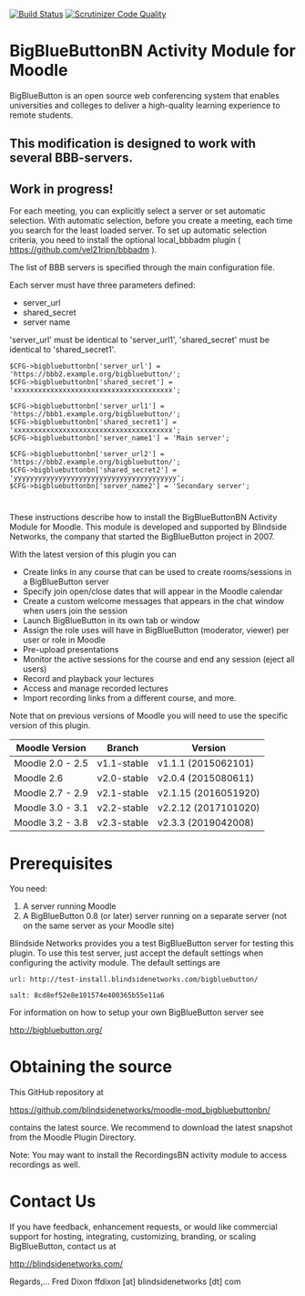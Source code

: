 [![Build Status](https://travis-ci.org/blindsidenetworks/moodle-mod_bigbluebuttonbn.svg?branch=master)](https://travis-ci.org/blindsidenetworks/moodle-mod_bigbluebuttonbn)
[![Scrutinizer Code Quality](https://scrutinizer-ci.com/g/blindsidenetworks/moodle-mod_bigbluebuttonbn/badges/quality-score.png?b=master)](https://scrutinizer-ci.com/g/blindsidenetworks/moodle-mod_bigbluebuttonbn/?branch=master)


BigBlueButtonBN Activity Module for Moodle
==========================================
BigBlueButton is an open source web conferencing system that enables universities and colleges to deliver a high-quality learning experience to remote students.

## This modification is designed to work with several BBB-servers.

## Work in progress!

For each meeting, you can explicitly select a server or set automatic selection. With automatic selection, before you create a meeting, each time you search for the least loaded server. To set up automatic selection criteria, you need to install the optional local_bbbadm plugin ( https://github.com/vel21ripn/bbbadm ).

The list of BBB servers is specified through the main configuration file.

Each server must have three parameters defined:
* server_url
* shared_secret
* server name

'server_url' must be identical to 'server_url1',
'shared_secret' must be identical to 'shared_secret1'.

```
$CFG->bigbluebuttonbn['server_url'] = 'https://bbb2.example.org/bigbluebutton/';
$CFG->bigbluebuttonbn['shared_secret'] = 'xxxxxxxxxxxxxxxxxxxxxxxxxxxxxxxxxxxxxxx';

$CFG->bigbluebuttonbn['server_url1'] = 'https://bbb1.example.org/bigbluebutton/';
$CFG->bigbluebuttonbn['shared_secret1'] = 'xxxxxxxxxxxxxxxxxxxxxxxxxxxxxxxxxxxxxxx';
$CFG->bigbluebuttonbn['server_name1'] = 'Main server';

$CFG->bigbluebuttonbn['server_url2'] = 'https://bbb2.example.org/bigbluebutton/';
$CFG->bigbluebuttonbn['shared_secret2'] = 'yyyyyyyyyyyyyyyyyyyyyyyyyyyyyyyyyyyyyyyy';
$CFG->bigbluebuttonbn['server_name2'] = 'Secondary server';
```
#

These instructions describe how to install the BigBlueButtonBN Activity Module for Moodle.  This module is developed and supported by Blindside Networks, the company that started the BigBlueButton project in 2007.

With the latest version of this plugin you can

- Create links in any course that can be used to create rooms/sessions in a BigBlueButton server
- Specify join open/close dates that will appear in the Moodle calendar
- Create a custom welcome messages that appears in the chat window when users join the session
- Launch BigBlueButton in its own tab or window
- Assign the role uses will have in BigBlueButton (moderator, viewer) per user or role in Moodle
- Pre-upload presentations
- Monitor the active sessions for the course and end any session (eject all users)
- Record and playback your lectures
- Access and manage recorded lectures
- Import recording links from a different course, and more.


Note that on previous versions of Moodle you will need to use the specific version of this plugin.

| Moodle Version    |  Branch      | Version              |
|-------------------|--------------|----------------------|
| Moodle 2.0 - 2.5  | v1.1-stable  | v1.1.1  (2015062101) |
| Moodle 2.6        | v2.0-stable  | v2.0.4  (2015080611) |
| Moodle 2.7 - 2.9  | v2.1-stable  | v2.1.15 (2016051920) |
| Moodle 3.0 - 3.1  | v2.2-stable  | v2.2.12 (2017101020) |
| Moodle 3.2 - 3.8  | v2.3-stable  | v2.3.3  (2019042008) |

Prerequisites
=============
You need:

1.  A server running Moodle
2.  A BigBlueButton 0.8 (or later) server running on a separate server (not on the same server as your Moodle site)

Blindside Networks provides you a test BigBlueButton server for testing this plugin.  To use this test server, just accept the default settings when configuring the activity module.  The default settings are

	url: http://test-install.blindsidenetworks.com/bigbluebutton/

	salt: 8cd8ef52e8e101574e400365b55e11a6

For information on how to setup your own BigBlueButton server see

http://bigbluebutton.org/

Obtaining the source
====================
This GitHub repository at

https://github.com/blindsidenetworks/moodle-mod_bigbluebuttonbn/

contains the latest source. We recommend to download the latest snapshot from the Moodle Plugin Directory.


Note: You may want to install the RecordingsBN activity module to access recordings as well.


Contact Us
==========
If you have feedback, enhancement requests, or would like commercial support for hosting, integrating, customizing, branding, or scaling BigBlueButton, contact us at

http://blindsidenetworks.com/

Regards,... Fred Dixon
ffdixon [at] blindsidenetworks [dt] com
